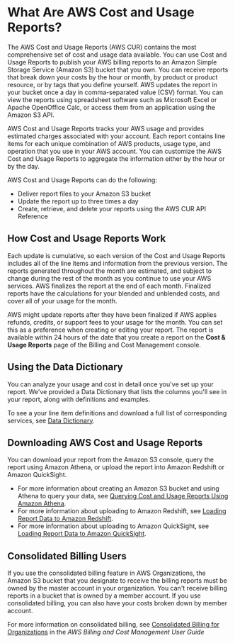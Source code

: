 # What Are AWS Cost and Usage Reports?<a name="what-is-cur"></a>

The AWS Cost and Usage Reports \(AWS CUR\) contains the most comprehensive set of cost and usage data available\. You can use Cost and Usage Reports to publish your AWS billing reports to an Amazon Simple Storage Service \(Amazon S3\) bucket that you own\. You can receive reports that break down your costs by the hour or month, by product or product resource, or by tags that you define yourself\. AWS updates the report in your bucket once a day in comma\-separated value \(CSV\) format\. You can view the reports using spreadsheet software such as Microsoft Excel or Apache OpenOffice Calc, or access them from an application using the Amazon S3 API\. 

AWS Cost and Usage Reports tracks your AWS usage and provides estimated charges associated with your account\. Each report contains line items for each unique combination of AWS products, usage type, and operation that you use in your AWS account\. You can customize the AWS Cost and Usage Reports to aggregate the information either by the hour or by the day\.

AWS Cost and Usage Reports can do the following:
+ Deliver report files to your Amazon S3 bucket
+ Update the report up to three times a day
+ Create, retrieve, and delete your reports using the AWS CUR API Reference

## How Cost and Usage Reports Work<a name="how-cur-works"></a>

Each update is cumulative, so each version of the Cost and Usage Reports includes all of the line items and information from the previous version\. The reports generated throughout the month are estimated, and subject to change during the rest of the month as you continue to use your AWS services\. AWS finalizes the report at the end of each month\. Finalized reports have the calculations for your blended and unblended costs, and cover all of your usage for the month\.

AWS might update reports after they have been finalized if AWS applies refunds, credits, or support fees to your usage for the month\. You can set this as a preference when creating or editing your report\. The report is available within 24 hours of the date that you create a report on the **Cost & Usage Reports** page of the Billing and Cost Management console\.

## Using the Data Dictionary<a name="reading-cur"></a>

You can analyze your usage and cost in detail once you've set up your report\. We've provided a Data Dictionary that lists the columns you'll see in your report, along with definitions and examples\.

To see a your line item definitions and download a full list of corresponding services, see [Data Dictionary](data-dictionary.md)\.

## Downloading AWS Cost and Usage Reports<a name="download-cur"></a>

You can download your report from the Amazon S3 console, query the report using Amazon Athena, or upload the report into Amazon Redshift or Amazon QuickSight\.
+ For more information about creating an Amazon S3 bucket and using Athena to query your data, see [Querying Cost and Usage Reports Using Amazon Athena](cur-query-athena.md)\.
+ For more information about uploading to Amazon Redshift, see [Loading Report Data to Amazon Redshift](cur-query-other.md#cur-query-other-rs)\.
+ For more information about uploading to Amazon QuickSight, see [Loading Report Data to Amazon QuickSight](cur-query-other.md#cur-query-other-qs)\.

## Consolidated Billing Users<a name="cur-consolidated-billing"></a>

If you use the consolidated billing feature in AWS Organizations, the Amazon S3 bucket that you designate to receive the billing reports must be owned by the master account in your organization\. You can't receive billing reports in a bucket that is owned by a member account\. If you use consolidated billing, you can also have your costs broken down by member account\.

For more information on consolidated billing, see [Consolidated Billing for Organizations](https://docs.aws.amazon.com/awsaccountbilling/latest/aboutv2/consolidated-billing.html) in the *AWS Billing and Cost Management User Guide*